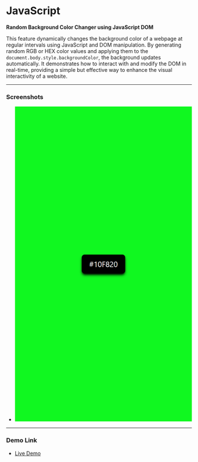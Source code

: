# JavaScript

**Random Background Color Changer using JavaScript DOM**

This feature dynamically changes the background color of a webpage at regular intervals using JavaScript and DOM manipulation. By generating random RGB or HEX color values and applying them to the `document.body.style.backgroundColor`, the background updates automatically. It demonstrates how to interact with and modify the DOM in real-time, providing a simple but effective way to enhance the visual interactivity of a website.

---

### Screenshots

- ![alt text](bg-hexcolors.png)

---

### Demo Link

- [Live Demo](https://dom-hexcolorsinbgp04.netlify.app/)
